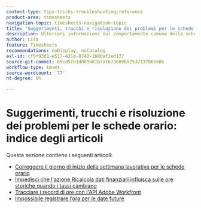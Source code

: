 ```yaml
---
content-type: tips-tricks-troubleshooting;reference
product-area: timesheets
navigation-topic: timesheets-navigation-topic
title: 'Suggerimenti, trucchi e risoluzione dei problemi per le schede orario: indice degli articoli'
description: Ulteriori informazioni sul comportamento comune della scheda orario o su come risolvere potenziali problemi relativi alle schede orario sono disponibili nei seguenti articoli.
author: Lisa
feature: Timesheets
recommendations: noDisplay, noCatalog
exl-id: cf5f93d1-e517-421e-8740-1b80af2ed127
source-git-commit: 69cd5fb1d089b81b7a1673609b92537137b6b68e
workflow-type: tm+mt
source-wordcount: '77'
ht-degree: 0%

---
```


# Suggerimenti, trucchi e risoluzione dei problemi per le schede orario: indice degli articoli

Questa sezione contiene i seguenti articoli:

* [Correggere il giorno di inizio della settimana lavorativa per le schede orario](../../timesheets/tips-tricks-and-troubleshooting/correct-start-day-of-work-week.md)
* [Impedisci che l&#39;azione Ricalcola dati finanziari influisca sulle ore storiche quando i tassi cambiano](../../timesheets/tips-tricks-and-troubleshooting/prevent-recalculate-finance-action.md)
* [Tracciare i record di ore con l&#39;API Adobe Workfront](../../timesheets/tips-tricks-and-troubleshooting/track-hour-records-with-wfapi.md)
* [Impossibile registrare l’ora per le date future](../../timesheets/tips-tricks-and-troubleshooting/unable-to-log-time-future-dates.md)
